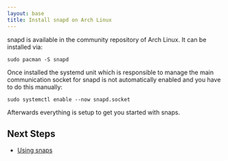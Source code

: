 ```yaml
---
layout: base
title: Install snapd on Arch Linux
---
```


snapd is available in the community repository of Arch Linux. It can
be installed via:

```
sudo pacman -S snapd
```

Once installed the systemd unit which is responsible to manage the
main communication socket for snapd is not automatically enabled and
you have to do this manually:

```
sudo systemctl enable --now snapd.socket
```

Afterwards everything is setup to get you started with snaps.

## Next Steps

 * [Using snaps](usage)
